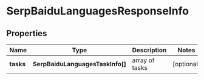 # SerpBaiduLanguagesResponseInfo

## Properties

| Name | Type | Description | Notes |
|------------ | ------------- | ------------- | -------------|
**tasks** | **SerpBaiduLanguagesTaskInfo[]** | array of tasks |[optional]|